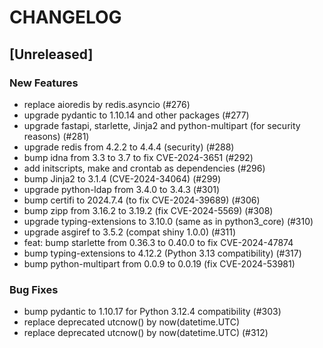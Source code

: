 # CHANGELOG

## [Unreleased]

### New Features

- replace aioredis by redis.asyncio (#276)
- upgrade pydantic to 1.10.14 and other packages (#277)
- upgrade fastapi, starlette, Jinja2 and python-multipart (for security reasons) (#281)
- upgrade redis from 4.2.2 to 4.4.4 (security) (#288)
- bump idna from 3.3 to 3.7 to fix CVE-2024-3651 (#292)
- add initscripts, make and crontab as dependencies (#296)
- bump Jinja2 to 3.1.4 (CVE-2024-34064) (#299)
- upgrade python-ldap from 3.4.0 to 3.4.3 (#301)
- bump certifi to 2024.7.4 (to fix CVE-2024-39689) (#306)
- bump zipp from 3.16.2 to 3.19.2 (fix CVE-2024-5569) (#308)
- upgrade typing-extensions to 3.10.0 (same as in python3_core) (#310)
- upgrade asgiref to 3.5.2 (compat shiny 1.0.0) (#311)
- feat: bump starlette from 0.36.3 to 0.40.0 to fix CVE-2024-47874
- bump typing-extensions to 4.12.2 (Python 3.13 compatibility) (#317)
- bump python-multipart from 0.0.9 to 0.0.19 (fix CVE-2024-53981)

### Bug Fixes

- bump pydantic to 1.10.17 for Python 3.12.4 compatibility (#303)
- replace deprecated utcnow() by now(datetime.UTC)
- replace deprecated utcnow() by now(datetime.UTC) (#312)


